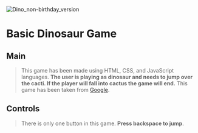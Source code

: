 ![Dino_non-birthday_version](https://github.com/TsimurKurchyshyn/Interesting-JavaScript-Game/assets/151466640/fe1b9d6a-837c-43ba-a0de-a3adb5f7defb)

# Basic Dinosaur Game

## Main
> This game has been made using HTML, CSS, and JavaScript languages. **The user is playing as dinosaur and needs to jump over the cacti. If the player will fall into cactus the game will end.** This game has been taken from [Google](https://blog.google/products/chrome/chrome-dino/). 

## Controls
> There is only one button in this game. **Press backspace to jump**.
